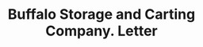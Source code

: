 ---
doi: 10.7916/D8Q541NQ
date_other: '1920'
date_other_textual: 1920-1929
form: correspondence
genre:
- Letters (correspondence)
name:
- Buffalo Storage and Carting Company
object_in_context_url: https://biggert.cul.columbia.edu/items/view/ave_biggert_00884
subject_hierarchical_geographic:
- Buffalo, New York, United States
subject_name:
- Buffalo Storage and Carting Company
title: Buffalo Storage and Carting Company. Letter
sort_title: Buffalo Storage and Carting Company. Letter
call_number: ave_biggert_00884
coordinates:
- 42.90472222222222,-78.84944444444444
pid: ave_biggert_00884
identifiers: ave_biggert_00884
permalink: /biggert/ave_biggert_00884/
layout: iiif-image-page
---